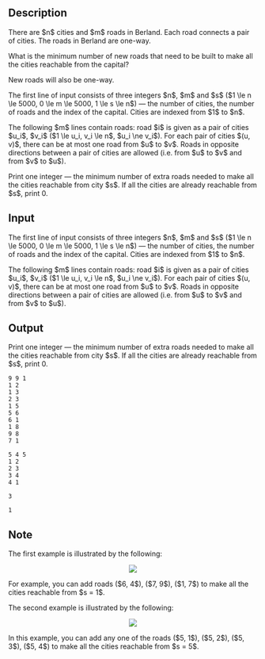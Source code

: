 ## Description

<div><p>There are $n$ cities and $m$ roads in Berland. Each road connects a pair of cities. The roads in Berland are one-way.</p><p>What is the minimum number of new roads that need to be built to make all the cities reachable from the capital?</p><p>New roads will also be one-way.</p></div><div class="input-specification"><p>The first line of input consists of three integers $n$, $m$ and $s$ ($1 \le n \le 5000, 0 \le m \le 5000, 1 \le s \le n$) — the number of cities, the number of roads and the index of the capital. Cities are indexed from $1$ to $n$.</p><p>The following $m$ lines contain roads: road $i$ is given as a pair of cities $u_i$, $v_i$ ($1 \le u_i, v_i \le n$, $u_i \ne v_i$). For each pair of cities $(u, v)$, there can be at most one road from $u$ to $v$. Roads in opposite directions between a pair of cities are allowed (i.e. from $u$ to $v$ and from $v$ to $u$).</p></div><div class="output-specification"><p>Print one integer — the minimum number of extra roads needed to make all the cities reachable from city $s$. If all the cities are already reachable from $s$, print <span class="tex-font-style-tt">0</span>.</p></div>

## Input

<p>The first line of input consists of three integers $n$, $m$ and $s$ ($1 \le n \le 5000, 0 \le m \le 5000, 1 \le s \le n$) — the number of cities, the number of roads and the index of the capital. Cities are indexed from $1$ to $n$.</p><p>The following $m$ lines contain roads: road $i$ is given as a pair of cities $u_i$, $v_i$ ($1 \le u_i, v_i \le n$, $u_i \ne v_i$). For each pair of cities $(u, v)$, there can be at most one road from $u$ to $v$. Roads in opposite directions between a pair of cities are allowed (i.e. from $u$ to $v$ and from $v$ to $u$).</p>

## Output

<p>Print one integer — the minimum number of extra roads needed to make all the cities reachable from city $s$. If all the cities are already reachable from $s$, print <span class="tex-font-style-tt">0</span>.</p>





```input1
9 9 1
1 2
1 3
2 3
1 5
5 6
6 1
1 8
9 8
7 1

```




```input2
5 4 5
1 2
2 3
3 4
4 1

```




```output1
3

```




```output2
1

```



## Note

<p>The first example is illustrated by the following:</p><center> <img class="tex-graphics" src="file://wt8rPWwx.png" style="max-width: 100.0%;max-height: 100.0%;"> </center><p>For example, you can add roads ($6, 4$), ($7, 9$), ($1, 7$) to make all the cities reachable from $s = 1$.</p><p>The second example is illustrated by the following:</p><center> <img class="tex-graphics" src="file://ev2QGHaU.png" style="max-width: 100.0%;max-height: 100.0%;"> </center><p>In this example, you can add any one of the roads ($5, 1$), ($5, 2$), ($5, 3$), ($5, 4$) to make all the cities reachable from $s = 5$.</p>
